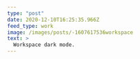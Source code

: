 ```yaml
---
type: "post"
date: 2020-12-10T16:25:35.966Z
feed_type: work
image: /images/posts/-1607617536workspace
text: >
  Workspace dark mode.
---
```

